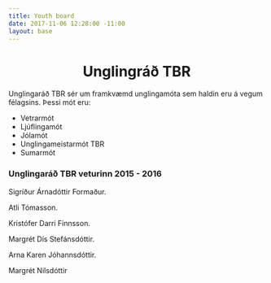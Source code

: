 ```yaml
---
title: Youth board
date: 2017-11-06 12:28:00 -11:00
layout: base
---
```


<head>
	<link href='http://fonts.googleapis.com/css?family=Lobster' rel='stylesheet' type='text/css'>
</head>
<body>
	<h1 class="board_text" align="center">Unglingráð TBR</h1>
	<section class="long_text">
		<p>Unglingaráð TBR sér um framkvæmd unglingamóta sem haldin eru á vegum félagsins. Þessi mót eru:</p>
		<ul>
			<li>Vetrarmót</li>
			<li>Ljúflingamót</li>
			<li>Jólamót</li>
			<li>Unglingameistarmót TBR</li>
			<li>Sumarmót</li>
		</ul>
		<h3 class="board_text" id="dividerLine"><Span>Unglingaráð TBR veturinn 2015 - 2016</Span></h3>
		<p><i class="fa fa-user"></i> Sigríður Árnadóttir <i class="fa fa-arrow-right"></i> Formaður.</p>
		<p>Atli Tómasson.</p>
		<p>Kristófer Darri Finnsson.</p>
		<p>Margrét Dís Stefánsdóttir.</p>
		<p>Arna Karen Jóhannsdóttir.</p>
		<p>Margrét Nilsdóttir</p>
	</section>
</body>
